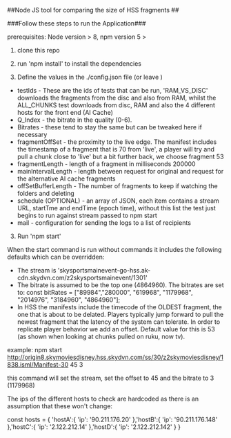 ##Node JS tool for comparing the size of HSS fragments ##

###Follow these steps to run the Application###

prerequisites: Node version > 8, npm version 5 >

1. clone this repo

2. run 'npm install' to install the dependencies

3. Define the values in the ./config.json file (or leave )

* testIds - These are the ids of tests that can be run, 'RAM_VS_DISC' downloads the fragments from the disc and also from RAM, whilst the ALL_CHUNKS test downloads from disc, RAM and also the 4 different hosts for the front end (AI Cache)
* Q_Index - the bitrate in the quality (0-6).
* Bitrates - these tend to stay the same but can be tweaked here if necessary
* fragmentOffSet - the proximity to the live edge. The manifest includes the timestamp of a fragment that is 70 from 'live', a player will try and pull a chunk close to 'live' but a bit further back, we choose fragment 53
* fragmentLength - length of a fragment in milliseconds 200000
* mainIntervalLength - length between request for original and request for the alternative AI cache fragments
* offSetBufferLength - The number of fragments to keep if watching the folders and deleting
* schedule (OPTIONAL) - an array of JSON, each item contains a stream URL, startTme and endTime (epoch time), without this list the test just begins to run against stream passed to npm start
* mail - configuration for sending the logs to a list of recipients



3. Run 'npm start'

When the start command is run without commands it includes the following defaults which can be overridden:

* The stream is 'skysportsmainevent-go-hss.ak-cdn.skydvn.com/z2skysportsmainevent/1301'
* The bitrate is assumed to be the top one (4864960). The bitrates are set to:
const bitRates = ["89984","280000", "619968", "1179968", "2014976", "3184960", "4864960"];
* In HSS the manifests include the timecode of the OLDEST fragment, the one that is about to be delated. Players typically jump forward to pull the newest fragment that the latency of the system can tolerate. In order to replicate player behavior we add an offset. Default value for this is 53 (as shown when looking at chunks pulled on ruku, now tv).

example: npm start http://origin8.skymoviesdisney.hss.skydvn.com/ss/30/z2skymoviesdisney/1838.isml/Manifest-30 45 3  

this command will set the stream, set the offset to 45 and the bitrate to 3 (1179968)

The ips of the different hosts to check are hardcoded as there is an assumption that these won't change:

const hosts = {
  'hostA':{
    'ip': '90.211.176.20'
  },'hostB':{
    'ip': '90.211.176.148'
  },'hostC':{
    'ip': '2.122.212.14'
  },'hostD':{
    'ip': '2.122.212.142'
  }
}
